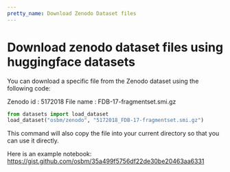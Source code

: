 ```yaml
---
pretty_name: Download Zenodo Dataset files
---
```


# Download zenodo dataset files using huggingface datasets

You can download a specific file from the Zenodo dataset using the following code:

Zenodo id : 5172018
File name : FDB-17-fragmentset.smi.gz

```python
from datasets import load_dataset
load_dataset("osbm/zenodo", "5172018_FDB-17-fragmentset.smi.gz")
```

This command will also copy the file into your current directory so that you can use it directly.

Here is an example notebook: https://gist.github.com/osbm/35a499f5756df22de30be20463aa6331

